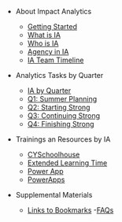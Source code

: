 <!-- _sidebar.md -->
- About Impact Analytics
    - [Getting Started](README.md)
    - [What is IA](ia_what.md)
    - [Who is IA](ia_who.md)
    - [Agency in IA](ia_agency.md)
    - [IA Team Timeline](iatimeline.md)

- Analytics Tasks by Quarter
    - [IA by Quarter](analyticsbyquarter.md)
    - [Q1: Summer Planning](q1.md)
    - [Q2: Starting Strong](q2.md)
    - [Q3: Continuing Strong](q3.md)
    - [Q4: Finishing Strong](q4.md)

- Trainings an Resources by IA
    - [CYSchoolhouse](cysh.md)
    - [Extended Learning Time](elt.md)
    - [Power App](pwrapps.md)
    - [PowerApps](powerapps.md)
- Supplemental Materials
    - [Links to Bookmarks](bookmarks.md)
-[FAQs](faq.md)
